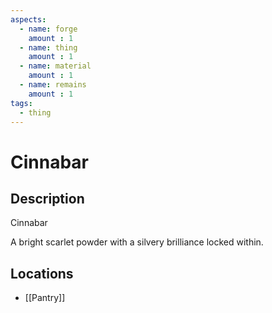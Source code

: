 ```yaml
---
aspects: 
  - name: forge
    amount : 1
  - name: thing
    amount : 1
  - name: material
    amount : 1
  - name: remains
    amount : 1
tags:
  - thing
---
```


# Cinnabar

## Description
Cinnabar

A bright scarlet powder with a silvery brilliance locked within.
## Locations
- [[Pantry]]